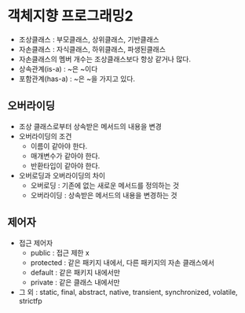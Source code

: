 # 객체지향 프로그래밍2

- 조상클래스 : 부모클래스, 상위클래스, 기반클래스
- 자손클래스 : 자식클래스, 하위클래스, 파생된클래스
- 자손클래스의 멤버 개수는 조상클래스보다 항상 같거나 많다.
- 상속관계(is-a) : ~은 ~이다
- 포함관계(has-a) : ~은 ~을 가지고 있다.

## 오버라이딩

- 조상 클래스로부터 상속받은 메서드의 내용을 변경
- 오버라이딩의 조건
  - 이름이 같아야 한다.
  - 매개변수가 같아야 한다.
  - 반환타입이 같아야 한다.
- 오버로딩과 오버라이딩의 차이
  - 오버로딩 : 기존에 없는 새로운 메서드를 정의하는 것
  - 오버라이딩 : 상속받은 메서드의 내용을 변경하는 것

## 제어자

- 접근 제어자
  - public : 접근 제한 x
  - protected : 같은 패키지 내에서, 다른 패키지의 자손 클래스에서
  - default : 같은 패키지 내에서만 
  - private : 같은 클래스 내에서만
- 그 외 : static, final, abstract, native, transient, synchronized, volatile, strictfp

